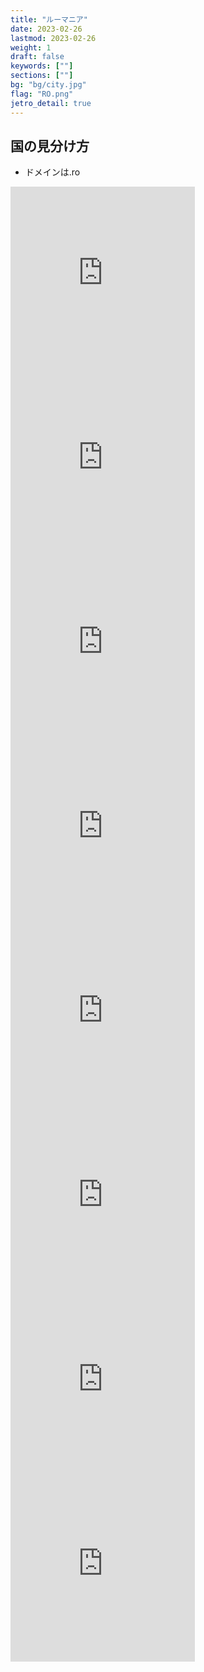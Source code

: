 ```yaml
---
title: "ルーマニア"
date: 2023-02-26
lastmod: 2023-02-26
weight: 1
draft: false
keywords: [""]
sections: [""]
bg: "bg/city.jpg"
flag: "RO.png"
jetro_detail: true
---
```


<div class="main-desciption country-description">
    <h2 class="section-title">国の見分け方</h2>
    <ul class="rule-list">
        <li>ドメインは<span class="quiz">.ro</span></li>
    </ul>
</div>

<div class="googlemap-if">
<iframe src="https://www.google.com/maps/embed?pb=!4v1680051740646!6m8!1m7!1sR0EKBpqFlHHHgIDpLz0xXw!2m2!1d46.36414880941727!2d25.80494860732655!3f336.9096727868545!4f-12.312411884499738!5f0.7820865974627469" width="295" height="295" style="border:0;" allowfullscreen="" loading="lazy" referrerpolicy="no-referrer-when-downgrade"></iframe>
<iframe src="https://www.google.com/maps/embed?pb=!4v1680052327712!6m8!1m7!1sX3qUJE4jDO6wauKKTvKvfw!2m2!1d45.90372033772442!2d22.7911541946363!3f58.16509537206749!4f-8.536626361255415!5f0.7820865974627469" width="295" height="295" style="border:0;" allowfullscreen="" loading="lazy" referrerpolicy="no-referrer-when-downgrade"></iframe>
<iframe src="https://www.google.com/maps/embed?pb=!4v1680052230352!6m8!1m7!1sJQWSUM5qIzCkYfvyW4aAFw!2m2!1d45.43029731664291!2d21.33860671505272!3f198.95266563456434!4f-8.491465437613158!5f3.325193203789971" width="295" height="295" style="border:0;" allowfullscreen="" loading="lazy" referrerpolicy="no-referrer-when-downgrade"></iframe>
<iframe src="https://www.google.com/maps/embed?pb=!4v1680051843421!6m8!1m7!1sktrrpFQaqy8d2D373hZbDQ!2m2!1d44.33371380282227!2d23.75018221923593!3f47.377635133533126!4f-17.754582312025377!5f1.9681746662166355" width="295" height="295" style="border:0;" allowfullscreen="" loading="lazy" referrerpolicy="no-referrer-when-downgrade"></iframe>
<iframe src="https://www.google.com/maps/embed?pb=!4v1680051957207!6m8!1m7!1sk72UW232R_URq-T1mH85tA!2m2!1d44.33395745364584!2d23.75353429641478!3f242.5296220229377!4f-2.897244409720969!5f2.863979180473083" width="295" height="295" style="border:0;" allowfullscreen="" loading="lazy" referrerpolicy="no-referrer-when-downgrade"></iframe>
<iframe src="https://www.google.com/maps/embed?pb=!4v1680051438270!6m8!1m7!1s4_7kQuBhyfEEG7BznIft6Q!2m2!1d45.88085156064941!2d22.89981798653933!3f144.9763646333456!4f-6.68659487612922!5f3.325193203789971" width="295" height="295" style="border:0;" allowfullscreen="" loading="lazy" referrerpolicy="no-referrer-when-downgrade"></iframe>
<iframe src="https://www.google.com/maps/embed?pb=!4v1680051447038!6m8!1m7!1svSOBBuZXnvdH0puh5_Qavg!2m2!1d44.93314588924603!2d25.44168581406661!3f328.96174292152114!4f-14.195513926734108!5f3.080649303486044" width="295" height="295" style="border:0;" allowfullscreen="" loading="lazy" referrerpolicy="no-referrer-when-downgrade"></iframe>
<iframe src="https://www.google.com/maps/embed?pb=!4v1680051820686!6m8!1m7!1sZ54VOKNp_U5NgbySWVZtQQ!2m2!1d44.33370267115343!2d23.75005123301861!3f345.2531907157949!4f-18.198736183769995!5f3.3211969354371154" width="295" height="295" style="border:0;" allowfullscreen="" loading="lazy" referrerpolicy="no-referrer-when-downgrade"></iframe>

</div>
